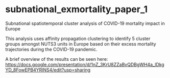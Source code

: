 # subnational_exmortality_paper_1
Subnational spatiotemporal cluster analysis of COVID-19 mortality impact in Europe

This analysis uses affinity propagation clustering to identify 5 cluster groups amongst NUTS3 units in Europe based on their excess mortality trajectories during the COVID-19 pandemic.

A brief overview of the results can be seen here: https://docs.google.com/presentation/d/1nZ_3KrU8ZZaBvQDBgWH4a_lDkgYD_8FowEPB4YRlNS4/edit?usp=sharing

